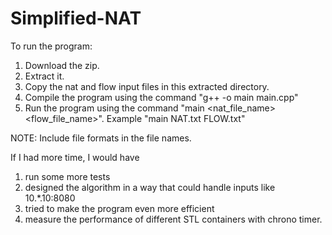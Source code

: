 # Simplified-NAT

To run the program:
1) Download the zip.
2) Extract it.
3) Copy the nat and flow input files in this extracted directory.
4) Compile the program using the command "g++ -o main main.cpp"
5) Run the program using the command "main <nat_file_name> <flow_file_name>". Example "main NAT.txt FLOW.txt"

NOTE: Include file formats in the file names. 

If I had more time, I would have 
1) run some more tests
2) designed the algorithm in a way that could handle inputs like 10.*.10:8080
3) tried to make the program even more efficient
4) measure the performance of different STL containers with chrono timer. 


